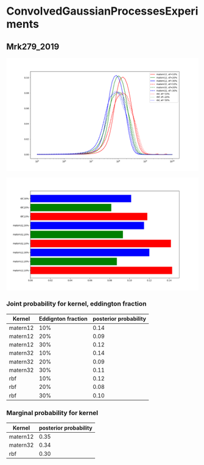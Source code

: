 # ConvolvedGaussianProcessesExperiments

## Mrk279_2019

![Mrk279_2019](Mrk279_2019/Experiment1/Mrk279_2019_experiment1_posterior_curves.png)



![Mrk279_2019](Mrk279_2019/Experiment1/Mrk279_2019_experiment1_bar_plot.png)

### Joint probability for kernel, eddington fraction

| Kernel | Eddignton fraction | posterior probability |
| --- | --- | --- |
| matern12 | 10% | 0.14 |
| matern12 | 20% | 0.09 |
| matern12 | 30% | 0.12 |
| matern32 | 10% | 0.14 |
| matern32 | 20% | 0.09 |
| matern32 | 30% | 0.11 |
| rbf | 10% | 0.12 |
| rbf | 20% | 0.08 |
| rbf | 30% | 0.10 |

### Marginal probability for kernel

| Kernel  | posterior probability |
| --- | --- |
| matern12 | 0.35 |
| matern32 | 0.34 |
| rbf |  0.30 |
